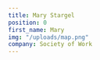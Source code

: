 ```yaml
---
title: Mary Stargel
position: 0
first_name: Mary
img: "/uploads/map.png"
company: Society of Work
---
```


